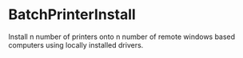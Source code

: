 # BatchPrinterInstall
Install n number of printers onto n number of remote windows based computers using locally installed drivers.
